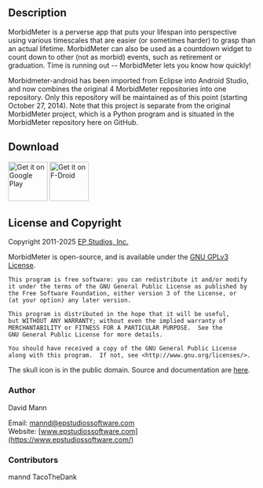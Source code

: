 ## Description
MorbidMeter is a perverse app that puts your lifespan into perspective using various timescales
that are easier (or sometimes harder) to grasp than an actual lifetime.
MorbidMeter can also be used as a countdown widget to count down
to other (not as morbid) events, such as retirement or graduation.
Time is running out -- MorbidMeter lets you know how quickly!

Morbidmeter-android has been imported from Eclipse into Android Studio,
and now combines the original 4 MorbidMeter repositories into one repository.
Only this repository will be maintained as of this point (starting October 27, 2014).
Note that this project is separate from the original MorbidMeter project,
which is a Python program and is situated in the MorbidMeter repository here on GitHub.

## Download
[<img src="https://play.google.com/intl/en_us/badges/static/images/badges/en_badge_web_generic.png"
    alt="Get it on Google Play"
    height="80">](https://play.google.com/store/apps/details?id=org.epstudios.morbidmeter)
[<img src="https://fdroid.gitlab.io/artwork/badge/get-it-on.png"
    alt="Get it on F-Droid"
    height="80">](https://f-droid.org/packages/org.epstudios.morbidmeter/)


## License and Copyright
Copyright 2011-2025 [EP Studios, Inc.](https://www.epstudiossoftware.com/)

MorbidMeter is open-source, and is available under the 
[GNU GPLv3 License](https://www.gnu.org/licenses/gpl-3.0.html).

```
This program is free software: you can redistribute it and/or modify
it under the terms of the GNU General Public License as published by
the Free Software Foundation, either version 3 of the License, or
(at your option) any later version.

This program is distributed in the hope that it will be useful,
but WITHOUT ANY WARRANTY; without even the implied warranty of
MERCHANTABILITY or FITNESS FOR A PARTICULAR PURPOSE.  See the
GNU General Public License for more details.

You should have received a copy of the GNU General Public License
along with this program.  If not, see <http://www.gnu.org/licenses/>.
```

The skull icon is in the public domain. Source and documentation are
[here](https://www.clker.com/clipart-80943.html).

### Author
David Mann

Email: [mannd@epstudiossoftware.com](mailto:mannd@epstudiossoftware.com)  
Website:
[www.epstudiossoftware.com](https://www.epstudiossoftware.com/)

### Contributors
mannd
TacoTheDank
